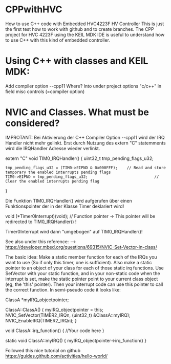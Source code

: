 # CPPwithHVC
How to use C++ code with Embedded HVC4223F HV Controller
This is just the first test how to work with github and to create branches.
The CPP project for HVC 4223F using the KEIL MDK IDE is useful to understand how to use C++ with this kind of embedded controller.

Using C++ with classes and KEIL MDK:
=====================================
Add compiler option --cpp11 
Where? Into  under project options "c/c++" in field  misc controls (=compiler option)

NVIC and Classes. What must be considered?
==========================================

IMPROTANT: Bei Aktivierung der C++ Compiler Option --cpp11 wird der IRQ Handler nicht mehr gelinkt. Erst durch Nutzung des extern "C" statemments wird die IRQHandler Adresse wieder verlinkt. 

extern "C" void TIM0_IRQHandler() {
    	uint32_t tmp_pending_flags_u32;		
		
	tmp_pending_flags_u32 = (TIM0->EIPND & 0x000FFF);	 // Read and store temporary the enabled interrupts pending flags 
	TIM0->EIPND = tmp_pending_flags_u32;							 // Clear the enabled interrupts pending flag
}

Die Funktion TIM0_IRQHandler() wird aufgerufen über einen Funktionspointer der in der Klasse Timer deklariert wird!
 
  void (*Timer0Interrupt)(void);   // Function pointer -> This pointer will be redirected to TIM0_IRQHandler() !
  
Timer0Interrupt wird dann "umgebogen" auf TIM0_IRQHandler()!

See also under this reference: 
--> https://developer.mbed.org/questions/69315/NVIC-Set-Vector-in-class/

The basic idea: 
Make a static member function for each of the IRQs you want to use (So if only this timer, one is sufficient). Also make a static pointer to an object of your class for each of those static irq functions. Use SetVector with your static function, and in your non-static code when the interrupt is set, make the static pointer point to your current class object (eg, the 'this' pointer).
Then your interrupt code can use this pointer to call the correct function. In semi-pseudo code it looks like:

ClassA *myIRQ_objectpointer;
 
 ClassA::ClassA() {
  myIRQ_objectpointer = this;
    NVIC_SetVector(TIMER2_IRQn, (uint32_t) &ClassA::myIRQ);
    NVIC_EnableIRQ(TIMER2_IRQn);
}
 
void ClassA::irq_function() {
  //Your code here
}
 
static void ClassA::myIRQ() {
  myIRQ_objectpointer->irq_function()
}


Followed this nice tutorial on github https://guides.github.com/activities/hello-world/
